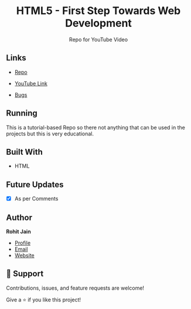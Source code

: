 <h1 align="center">HTML5 - First Step Towards Web Development</h1>

<p align="center">Repo for <a style="text-decoration:none;" href="https://youtu.be/JHv2jmnrLlA" title="HTML5 - Tutorial">YouTube</a> Video</p>

## Links

- [Repo](https://github.com/king-technologies/HTML5-First-Step-Towards-Web-Development "HTML5 - First Step Towards Web Development Repo")

- [YouTube Link](https://youtu.be/JHv2jmnrLlA "HTML5 - Tutorial")

- [Bugs](https://github.com/king-technologies/HTML5-First-Step-Towards-Web-Development/issues "Issues Page")

## Running

This is a tutorial-based Repo so there not anything that can be used in the projects but this is very educational.

## Built With

- HTML

## Future Updates

- [x] As per Comments

## Author

**Rohit Jain**

- [Profile](https://github.com/rohit19060 "Rohit jain")
- [Email](mailto:rohitjain19060@gmail.com?subject=Hi%20from%20HTML5 "Hi!")
- [Website](https://kingtechnologies.in "Welcome")

## 🤝 Support

Contributions, issues, and feature requests are welcome!

Give a ⭐️ if you like this project!
